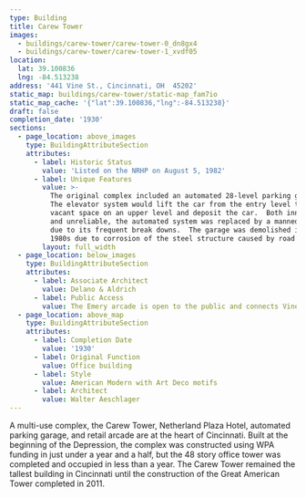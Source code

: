 ```yaml
---
type: Building
title: Carew Tower
images:
  - buildings/carew-tower/carew-tower-0_dn8gx4
  - buildings/carew-tower/carew-tower-1_xvdf05
location:
  lat: 39.100836
  lng: -84.513238
address: '441 Vine St., Cincinnati, OH  45202'
static_map: buildings/carew-tower/static-map_fam7io
static_map_cache: '{"lat":39.100836,"lng":-84.513238}'
draft: false
completion_date: '1930'
sections:
  - page_location: above_images
    type: BuildingAttributeSection
    attributes:
      - label: Historic Status
        value: 'Listed on the NRHP on August 5, 1982'
      - label: Unique Features
        value: >-
          The original complex included an automated 28-level parking garage.
          The elevator system would lift the car from the entry level to a
          vacant space on an upper level and deposit the car.  Both innovative
          and unreliable, the automated system was replaced by a manned system
          due to its frequent break downs.  The garage was demolished in the
          1980s due to corrosion of the steel structure caused by road salt.
        layout: full_width
  - page_location: below_images
    type: BuildingAttributeSection
    attributes:
      - label: Associate Architect
        value: Delano & Aldrich
      - label: Public Access
        value: The Emery arcade is open to the public and connects Vine to Race.
  - page_location: above_map
    type: BuildingAttributeSection
    attributes:
      - label: Completion Date
        value: '1930'
      - label: Original Function
        value: Office building
      - label: Style
        value: American Modern with Art Deco motifs
      - label: Architect
        value: Walter Aeschlager
---
```


A multi-use complex, the Carew Tower, Netherland Plaza Hotel, automated parking garage, and retail arcade are at the heart of Cincinnati. Built at the beginning of the Depression, the complex was constructed using WPA funding in just under a year and a half, but the 48 story office tower was completed and occupied in less than a year. The Carew Tower remained the tallest building in Cincinnati until the construction of the Great American Tower completed in 2011.
